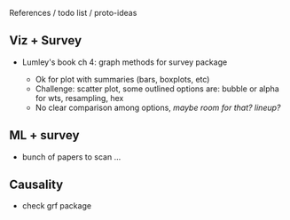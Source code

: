 References / todo list / proto-ideas 

## Viz + Survey
- Lumley's book ch 4: graph methods for survey package

    - Ok for plot with summaries (bars, boxplots, etc)    
    - Challenge: scatter plot, some outlined options are: bubble or alpha for wts, resampling, hex
    - No clear comparison among options, *maybe room for that? lineup?*



## ML + survey 
- bunch of papers to scan ... 

## Causality
- check grf package


